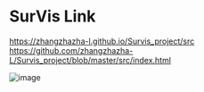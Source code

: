 # SurVis Link
https://zhangzhazha-l.github.io/Survis_project/src https://github.com/zhangzhazha-L/Survis_project/blob/master/src/index.html


![image](https://github.com/user-attachments/assets/6cc0ddad-2632-4366-acc0-2b014b8022d4)
